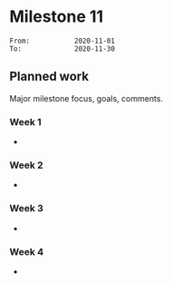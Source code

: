 # Milestone 11

```
From:           2020-11-01
To:             2020-11-30
```

## Planned work

Major milestone focus, goals, comments.

### Week 1

- 

### Week 2

- 

### Week 3

- 

### Week 4

- 
